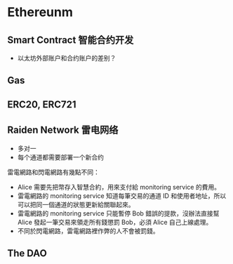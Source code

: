 # Ethereunm

## Smart Contract 智能合约开发
+ 以太坊外部账户和合约账户的差别？ 

## Gas

## ERC20, ERC721

## Raiden Network 雷电网络
+ 多对一
+ 每个通道都需要部署一个新合约

雷電網路和閃電網路有幾點不同：

+ Alice 需要先把幣存入智慧合約，用來支付給 monitoring service 的費用。
+ 雷電網路的 monitoring service 知道每筆交易的通道 ID 和使用者地址，所以可以把同一個通道的狀態更新給關聯起來。
+ 雷電網路的 monitoring service 只能暫停 Bob 錯誤的提款，沒辦法直接幫 Alice 發起一筆交易來領走所有錢懲罰 Bob，必須 Alice 自己上線處理。
+ 不同於閃電網路，雷電網路裡作弊的人不會被罰錢。

## The DAO